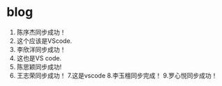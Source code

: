 # blog

1. 陈序杰同步成功！
2. 这个应该是VScode.
3. 李欣洋同步成功！
4. 这也是VS code.
5. 陈思颖同步成功!
6. 王志荣同步成功！
7.这是vscode
8.李玉檀同步完成！
9.罗心悦同步成功！